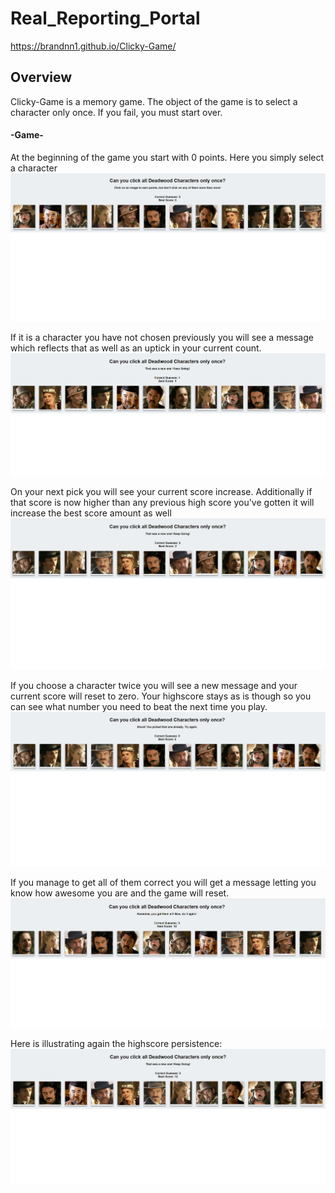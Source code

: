 # Real_Reporting_Portal
https://brandnn1.github.io/Clicky-Game/

## Overview
Clicky-Game is a memory game. The object of the game is to select a character only once. If you fail, you must start over. 


#### -Game-

At the beginning of the game you start with 0 points. Here you simply select a character
![Login Capture](/public/assets/images/Start.PNG)

If it is a character you have not chosen previously you will see a message which reflects that as well as an uptick in your current count.
![Login Capture](/public/assets/images/Correct.PNG)

On your next pick you will see your current score increase. Additionally if that score is now higher than any previous high score you've gotten it will increase the best score amount as well
![Login Capture](/public/assets/images/countTickUp.PNG)

If you choose a character twice you will see a new message and your current score will reset to zero. Your highscore stays as is though so you can see what number you need to beat the next time you play.
![Login Capture](/public/assets/images/Incorrect.PNG)

If you manage to get all of them correct you will get a message letting you know how awesome you are and the game will reset.
![Login Capture](/public/assets/images/allCorrect.PNG)

Here is illustrating again the highscore persistence: 
![Login Capture](/public/assets/images/highScorePersist.PNG)


